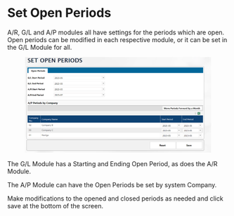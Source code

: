 # Set Open Periods

A/R, G/L and A/P modules all have settings for the periods which are open. Open periods can be modified in each respective module, or it can be set in the G/L Module for all.

<figure><img src="../../../../.gitbook/assets/image (1297).png" alt=""><figcaption></figcaption></figure>

The G/L Module has a Starting and Ending Open Period, as does the A/R Module.

The A/P Module can have the Open Periods be set by system Company.

Make modifications to the opened and closed periods as needed and click save at the bottom of the screen.
